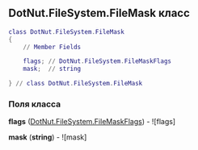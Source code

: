 ## DotNut.FileSystem.FileMask класс


```lua
class DotNut.FileSystem.FileMask
{
    // Member Fields

    flags; // DotNut.FileSystem.FileMaskFlags
    mask;  // string

} // class DotNut.FileSystem.FileMask
```



### Поля класса

**flags** ([DotNut.FileSystem.FileMaskFlags](../../DotNut/FileSystem/FileMaskFlags.md)) - ![flags]

**mask** (**string**) - ![mask]


